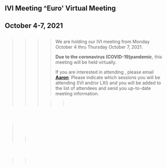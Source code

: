 <div id="rightCol0">

<div data-align="center">

## IVI Meeting ^Euro' Virtual Meeting

## October 4-7, 2021

</div>

> > > > ##   
> > > > 
> > > > We are holding our IVI meeting from Monday October 4 thru
> > > > Thursday October 7, 2021.
> > > > 
> > > > **Due to the coronavirus (COVID-19)pandemic**, this meeting will
> > > > be held virtually.
> > > > 
> > > > If you are interested in attending , please email
> > > > [**Aaron**](mailto:aaron.hall@ivifoundation.org). Please
> > > > indicate which sessions you will be attending (IVI and/or LXI)
> > > > and you will be added to the list of attendees and send you
> > > > up-to-date meeting information.
> > > 
> > > > >  

####  

>  
> 
> > ###  
> > 
> > > 

 

> >  

####  

#### 

####  

 

</div>
